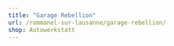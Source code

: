 ```yaml
---
title: "Garage Rebellion"
url: /rommanel-sur-lausanne/garage-rebellion/
shop: Autowerkstatt
---
```

